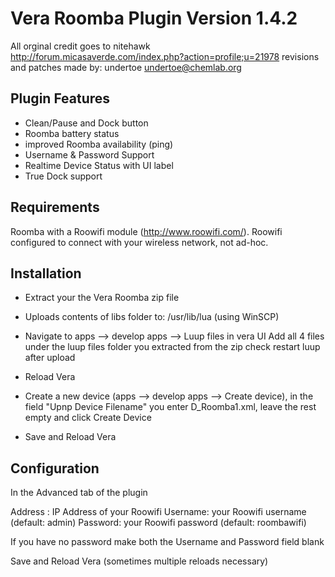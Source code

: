 Vera Roomba Plugin Version 1.4.2
===========

All orginal credit goes to 
nitehawk http://forum.micasaverde.com/index.php?action=profile;u=21978
revisions and patches made by: undertoe undertoe@chemlab.org


Plugin Features
-----------

- Clean/Pause and Dock button
- Roomba battery status
- improved Roomba availability (ping)
- Username & Password Support
- Realtime Device Status with UI label
- True Dock support


Requirements
-----------

Roomba with a Roowifi module (http://www.roowifi.com/).
Roowifi configured to connect with your wireless network, not ad-hoc.

Installation
-----------

- Extract your the Vera Roomba zip file

- Uploads contents of libs folder to: /usr/lib/lua (using WinSCP)

- Navigate to apps --> develop apps --> Luup files in vera UI
Add all 4 files under the luup files folder you extracted from the zip
check restart luup after upload

- Reload Vera

- Create a new device (apps --> develop apps --> Create device), in the field "Upnp Device Filename" you enter D_Roomba1.xml, leave the rest empty and click Create Device

- Save and Reload Vera

Configuration
-----------

In the Advanced tab of the plugin

Address : IP Address of your Roowifi
Username: your Roowifi username (default: admin)
Password: your Roowifi password (default: roombawifi)

If you have no password make both the Username and Password field blank

Save and Reload Vera (sometimes multiple reloads necessary)	